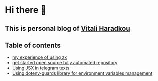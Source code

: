 # Hi there 👋

## This is personal blog of [Vitali Haradkou](https://github.com/vitalics)

## Table of contents

- [my experience of using zx](01-zx.md)
- [get started open source fully automated repository](02-github-automation.md)
- [Using JSX in telegram texts](03-jsx-telegram.md)
- [Using dotenv-guards library for environment variables management](04-dotenv-guards.md)
